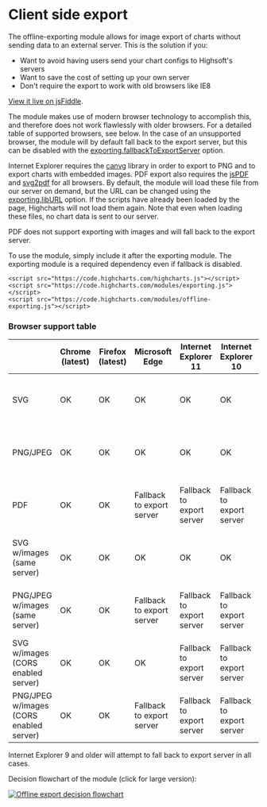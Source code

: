 Client side export
===

The offline-exporting module allows for image export of charts without sending data to an external server. This is the solution if you:

*   Want to avoid having users send your chart configs to Highsoft's servers
*   Want to save the cost of setting up your own server
*   Don't require the export to work with old browsers like IE8

[View it live on jsFiddle](https://jsfiddle.net/gh/get/jquery/1.11.0/highslide-software/highcharts.com/tree/master/samples/highcharts/exporting/offline-download-demo/).

The module makes use of modern browser technology to accomplish this, and therefore does not work flawlessly with older browsers. For a detailed table of supported browsers, see below. In the case of an unsupported browser, the module will by default fall back to the export server, but this can be disabled with the [exporting.fallbackToExportServer](https://api.highcharts.com/highcharts/exporting.fallbackToExportServer) option.

Internet Explorer requires the [canvg](https://code.google.com/p/canvg/) library in order to export to PNG and to export charts with embedded images. PDF export also requires the [jsPDF](https://github.com/yWorks/jsPDF) and [svg2pdf](https://github.com/yWorks/svg2pdf.js) for all browsers. By default, the module will load these file from our server on demand, but the URL can be changed using the [exporting.libURL](https://api.highcharts.com/highcharts/exporting.libURL) option. If the scripts have already been loaded by the page, Highcharts will not load them again. Note that even when loading these files, no chart data is sent to our server.

PDF does not support exporting with images and will fall back to the export server.

To use the module, simply include it after the exporting module. The exporting module is a required dependency even if fallback is disabled.

    
    <script src="https://code.highcharts.com/highcharts.js"></script>
    <script src="https://code.highcharts.com/modules/exporting.js"></script>
    <script src="https://code.highcharts.com/modules/offline-exporting.js"></script>

### Browser support table


||Chrome (latest)|Firefox (latest)|Microsoft Edge|Internet Explorer 11|Internet Explorer 10|Safari (latest)|Safari 5.1|Android (latest)|Android (4.0)|Chrome for Android|iOS|Chrome for iOS|
|--- |--- |--- |--- |--- |--- |--- |--- |--- |--- |--- |--- |--- |
|SVG|OK|OK|OK|OK|OK|Opens data URI in new tab|Opens data URI|OK|Opens data URI|OK|Opens data URI in new tab|Opens blob URI in new tab|
|PNG/JPEG|OK|OK|OK|OK|OK|Opens data URI in same tab|Opens data URI|OK|Opens data URI|OK|Opens data URI in same tab|Opens blob URI in new tab|
|PDF|OK|OK|Fallback to export server|Fallback to export server|Fallback to export server|Opens data URI in same tab|Fallback to export server|OK|Fallback to export server|OK|Fallback to export server|Fallback to export server|
|SVG w/images (same server)|OK|OK|OK|OK|OK|Opens data URI in same tab|Opens data URI|OK|Opens data URI|OK|Opens data URI in same tab|Opens blob URI in new tab|
|PNG/JPEG w/images (same server)|OK|OK|Fallback to export server|Fallback to export server|Fallback to export server|Opens data URI in same tab|Suboptimal image|OK|Opens data URI|OK|Opens data URI in same tab|Opens blob URI in new tab|
|SVG w/images (CORS enabled server)|OK|OK|OK|Fallback to export server|Fallback to export server|Opens data URI in same tab|Fallback to export server|OK|Fallback to export server|OK|Fallback to export server|Fallback to export server|
|PNG/JPEG w/images (CORS enabled server)|OK|OK|Fallback to export server|Fallback to export server|Fallback to export server|Opens data URI in same tab|Fallback to export server|OK|Fallback to export server|OK|Fallback to export server|Fallback to export server|

Internet Explorer 9 and older will attempt to fall back to export server in all cases.

Decision flowchart of the module (click for large version):

[![Offline export decision flowchart](https://assets.highcharts.com/images/client-side-export-flow.svg)](https://assets.highcharts.com/images/client-side-export-flow.svg)
